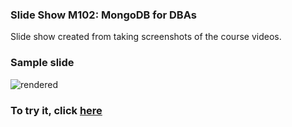 ### Slide Show M102: MongoDB for DBAs

Slide show created from taking screenshots of the course videos.

### Sample slide

![rendered](https://github.com/tgregoneil/M102SlideShow/blob/master/sampleSlide.png?raw=true) 

### To try it, click <a href="http://htmlpreview.github.io/?https://github.com/tgregoneil/M102SlideShow/blob/master/Client/index.html">here</a>

